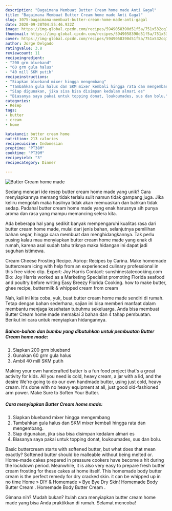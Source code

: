 ```yaml
---
description: "Bagaimana Membuat Butter Cream home made Anti Gagal"
title: "Bagaimana Membuat Butter Cream home made Anti Gagal"
slug: 3075-bagaimana-membuat-butter-cream-home-made-anti-gagal
date: 2020-09-28T04:55:46.932Z
image: https://img-global.cpcdn.com/recipes/5949058390d51f5a/751x532cq70/butter-cream-home-made-foto-resep-utama.jpg
thumbnail: https://img-global.cpcdn.com/recipes/5949058390d51f5a/751x532cq70/butter-cream-home-made-foto-resep-utama.jpg
cover: https://img-global.cpcdn.com/recipes/5949058390d51f5a/751x532cq70/butter-cream-home-made-foto-resep-utama.jpg
author: Jorge Delgado
ratingvalue: 3.8
reviewcount: 11
recipeingredient:
- "200 grm blueband"
- "60 grm gula halus"
- "40 mill SKM putih"
recipeinstructions:
- "Siapkan blueband mixer hingga mengembang"
- "Tambahkan gula halus dan SKM mixer kembali hingga rata dan mengembang."
- "Siap digunakan, jika sisa bisa disimpan kedalam almari es"
- "Biasanya saya pakai untuk topping donat, loukoumades, sus dan bolu."
categories:
- Resep
tags:
- butter
- cream
- home

katakunci: butter cream home 
nutrition: 213 calories
recipecuisine: Indonesian
preptime: "PT38M"
cooktime: "PT39M"
recipeyield: "3"
recipecategory: Dinner

---
```



![Butter Cream home made](https://img-global.cpcdn.com/recipes/5949058390d51f5a/751x532cq70/butter-cream-home-made-foto-resep-utama.jpg)

Sedang mencari ide resep butter cream home made yang unik? Cara menyiapkannya memang tidak terlalu sulit namun tidak gampang juga. Jika keliru mengolah maka hasilnya tidak akan memuaskan dan bahkan tidak sedap. Padahal butter cream home made yang enak harusnya sih punya aroma dan rasa yang mampu memancing selera kita.

Ada beberapa hal yang sedikit banyak mempengaruhi kualitas rasa dari butter cream home made, mulai dari jenis bahan, selanjutnya pemilihan bahan segar, hingga cara membuat dan menghidangkannya. Tak perlu pusing kalau mau menyiapkan butter cream home made yang enak di rumah, karena asal sudah tahu triknya maka hidangan ini dapat jadi suguhan istimewa.

Cream Cheese Frosting Recipe. Автор: Recipes by Carina. Make homemade buttercream icing with help from an experienced culinary professional in this free video clip. Expert: Joy Harris Contact: sunshinestatecooking.com Bio: Joy Harris worked as a Marketing Specialist promoting Florida seafood and poultry before writing Easy Breezy Florida Cooking. how to make butter, ghee recipe, buttermilk &amp; whipped cream from cream


Nah, kali ini kita coba, yuk, buat butter cream home made sendiri di rumah. Tetap dengan bahan sederhana, sajian ini bisa memberi manfaat dalam membantu menjaga kesehatan tubuhmu sekeluarga. Anda bisa membuat Butter Cream home made memakai 3 bahan dan 4 tahap pembuatan. Berikut ini cara untuk menyiapkan hidangannya.

<!--inarticleads1-->

##### Bahan-bahan dan bumbu yang dibutuhkan untuk pembuatan Butter Cream home made:

1. Siapkan 200 grm blueband
1. Gunakan 60 grm gula halus
1. Ambil 40 mill SKM putih


Making your own handcrafted butter is a fun food project that&#39;s a great activity for kids. All you need is cold, heavy cream, a jar with a lid, and the desire We&#39;re going to do our own handmade butter, using just cold, heavy cream. It&#39;s done with no heavy equipment at all, just good old-fashioned arm power. Make Sure to Soften Your Butter. 

<!--inarticleads2-->

##### Cara menyiapkan Butter Cream home made:

1. Siapkan blueband mixer hingga mengembang
1. Tambahkan gula halus dan SKM mixer kembali hingga rata dan mengembang.
1. Siap digunakan, jika sisa bisa disimpan kedalam almari es
1. Biasanya saya pakai untuk topping donat, loukoumades, sus dan bolu.


Basic buttercream starts with softened butter, but what does that mean exactly? Softened butter should be malleable without being melted or. Home-made cakes prepared in pressure cookers have become a hit during the lockdown period. Meanwhile, it is also very easy to prepare fresh butter cream frosting for these cakes at home itself. This homemade body butter cream is the perfect remedy for dry cracked skin. it can be whipped up in no time Home » DIY &amp; Homemade » Bye Bye Dry Skin!  Homemade Body Butter Cream .  Homemade Body Butter Cream . 

Gimana nih? Mudah bukan? Itulah cara menyiapkan butter cream home made yang bisa Anda praktikkan di rumah. Selamat mencoba!
